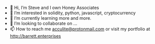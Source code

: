 - 👋 Hi, I’m Steve and I own Honey Associates
- 👀 I’m interested in solidity, python, javascript, cryptocurrency
- 🌱 I’m currently learning more and more.
- 💞️ I’m looking to collaborate on ...
- 📫 How to reach me acculite@protonmail.com or visit my portfolio at http://barrett.enterprises

<!---
steve-barrett/steve-barrett is a ✨ special ✨ repository because its `README.md` (this file) appears on your GitHub profile.
You can click the Preview link to take a look at your changes.
--->
